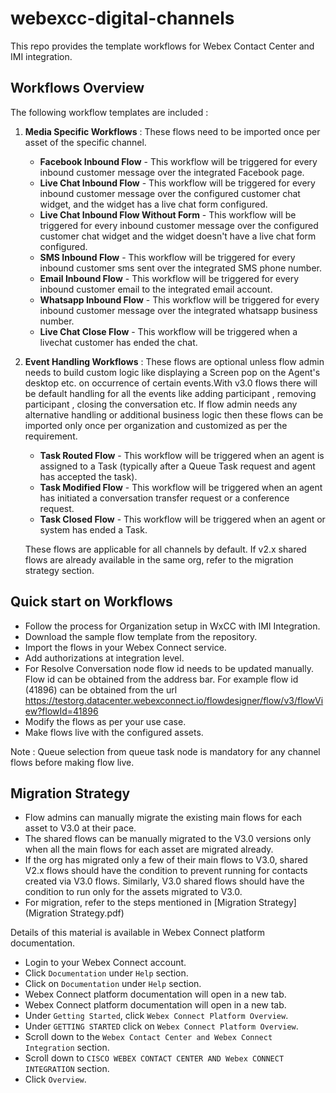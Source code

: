 # webexcc-digital-channels

This repo provides the template workflows for Webex Contact Center and IMI integration.

## Workflows Overview
The following workflow templates are included :

1. **Media Specific Workflows** : These flows need to be imported once per asset of the specific channel.
    * **Facebook Inbound Flow** - This workflow will be triggered for every inbound customer message over the integrated Facebook page.
    * **Live Chat Inbound Flow** - This workflow will be triggered for every inbound customer message over the configured customer chat widget, and the widget has a live chat form configured.
    * **Live Chat Inbound Flow Without Form** - This workflow will be triggered for every inbound customer message over the configured customer chat widget and the widget doesn't have a live chat form configured.
    * **SMS Inbound Flow** - This workflow will be triggered for every inbound customer sms sent over the integrated SMS phone number.
    * **Email Inbound Flow** - This workflow will be triggered for every inbound customer email to the integrated email account.
    * **Whatsapp Inbound Flow** - This workflow will be triggered for every inbound customer message over the integrated whatsapp business number.
    * **Live Chat Close Flow** - This workflow will be triggered when a livechat customer has ended the chat.


2. **Event Handling Workflows** : These flows are optional unless flow admin needs to build custom logic like displaying a Screen pop on the Agent's desktop etc. on occurrence of certain events.With v3.0 flows there will be default handling for all the events like
    adding participant , removing participant , closing the conversation etc. If flow admin needs any alternative handling or additional business logic then these flows can be imported only once per organization and customized as per the requirement.
    * **Task Routed Flow** - This workflow will be triggered when an agent is assigned to a Task (typically after a Queue Task request and agent has accepted the task).
    * **Task Modified Flow** - This workflow will be triggered when an agent has initiated a conversation transfer request or a conference request.
    * **Task Closed Flow** -  This workflow will be triggered when an agent or system has ended a Task.
   
    These flows are applicable for all channels by default. If v2.x shared flows are already available in the same org, refer to the migration strategy section.

## Quick start on Workflows

* Follow the process for Organization setup in WxCC with IMI Integration.
* Download the sample flow template from the repository.
* Import the flows in your Webex Connect service.
* Add authorizations at integration level.
* For Resolve Conversation node flow id needs to be updated manually. Flow id can be obtained from the address bar. For example flow id (41896) can be obtained from the url https://testorg.datacenter.webexconnect.io/flowdesigner/flow/v3/flowView?flowId=41896
* Modify the flows as per your use case.
* Make flows live with the configured assets.

Note : Queue selection from queue task node is mandatory for any channel flows before making flow live.

## Migration Strategy
* Flow admins can manually migrate the existing main flows for each asset to V3.0 at their pace.
* The shared flows can be manually migrated to the V3.0 versions only when all the main flows for each asset are migrated already.
* If the org has migrated only a few of their main flows to V3.0, shared V2.x flows should have the condition to prevent running for contacts created via V3.0 flows. Similarly, V3.0 shared flows should have the condition to run only for the assets migrated to V3.0.
* For migration, refer to the steps mentioned in 
  [Migration Strategy](Migration Strategy.pdf)

Details of this material is available in Webex Connect platform documentation.
* Login to your Webex Connect account.
* Click `Documentation` under `Help` section.
* Click on `Documentation` under `Help` section.
* Webex Connect platform documentation will open in a new tab.
* Webex Connect platform documentation will open in a new tab.
* Under `Getting Started`, click `Webex Connect Platform Overview`.
* Under `GETTING STARTED` click on `Webex Connect Platform Overview`.
* Scroll down to the `Webex Contact Center and Webex Connect Integration` section.
* Scroll down to `CISCO WEBEX CONTACT CENTER AND Webex CONNECT INTEGRATION` section.
* Click `Overview`.
